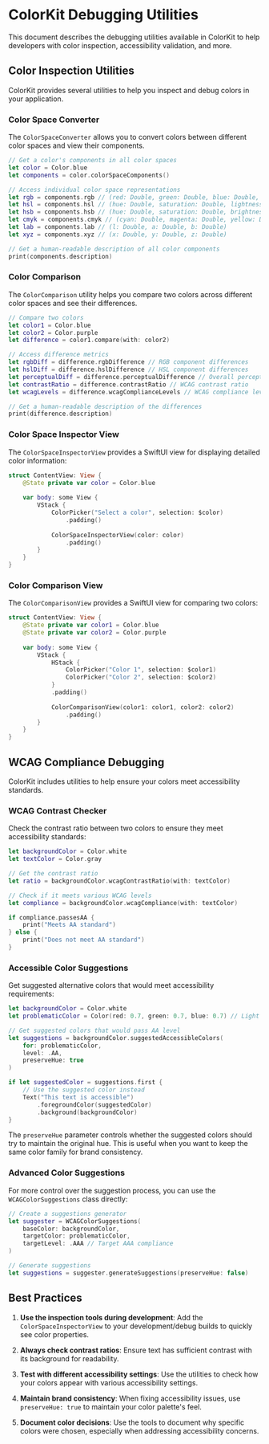 # ColorKit Debugging Utilities

This document describes the debugging utilities available in ColorKit to help developers with color inspection, accessibility validation, and more.

## Color Inspection Utilities

ColorKit provides several utilities to help you inspect and debug colors in your application.

### Color Space Converter

The `ColorSpaceConverter` allows you to convert colors between different color spaces and view their components.

```swift
// Get a color's components in all color spaces
let color = Color.blue
let components = color.colorSpaceComponents()

// Access individual color space representations
let rgb = components.rgb // (red: Double, green: Double, blue: Double, alpha: Double)
let hsl = components.hsl // (hue: Double, saturation: Double, lightness: Double)
let hsb = components.hsb // (hue: Double, saturation: Double, brightness: Double)
let cmyk = components.cmyk // (cyan: Double, magenta: Double, yellow: Double, key: Double)
let lab = components.lab // (l: Double, a: Double, b: Double)
let xyz = components.xyz // (x: Double, y: Double, z: Double)

// Get a human-readable description of all color components
print(components.description)
```

### Color Comparison

The `ColorComparison` utility helps you compare two colors across different color spaces and see their differences.

```swift
// Compare two colors
let color1 = Color.blue
let color2 = Color.purple
let difference = color1.compare(with: color2)

// Access difference metrics
let rgbDiff = difference.rgbDifference // RGB component differences
let hslDiff = difference.hslDifference // HSL component differences
let perceptualDiff = difference.perceptualDifference // Overall perceptual difference
let contrastRatio = difference.contrastRatio // WCAG contrast ratio
let wcagLevels = difference.wcagComplianceLevels // WCAG compliance levels that pass

// Get a human-readable description of the differences
print(difference.description)
```

### Color Space Inspector View

The `ColorSpaceInspectorView` provides a SwiftUI view for displaying detailed color information:

```swift
struct ContentView: View {
    @State private var color = Color.blue
    
    var body: some View {
        VStack {
            ColorPicker("Select a color", selection: $color)
                .padding()
            
            ColorSpaceInspectorView(color: color)
                .padding()
        }
    }
}
```

### Color Comparison View

The `ColorComparisonView` provides a SwiftUI view for comparing two colors:

```swift
struct ContentView: View {
    @State private var color1 = Color.blue
    @State private var color2 = Color.purple
    
    var body: some View {
        VStack {
            HStack {
                ColorPicker("Color 1", selection: $color1)
                ColorPicker("Color 2", selection: $color2)
            }
            .padding()
            
            ColorComparisonView(color1: color1, color2: color2)
                .padding()
        }
    }
}
```

## WCAG Compliance Debugging

ColorKit includes utilities to help ensure your colors meet accessibility standards.

### WCAG Contrast Checker

Check the contrast ratio between two colors to ensure they meet accessibility standards:

```swift
let backgroundColor = Color.white
let textColor = Color.gray

// Get the contrast ratio
let ratio = backgroundColor.wcagContrastRatio(with: textColor)

// Check if it meets various WCAG levels
let compliance = backgroundColor.wcagCompliance(with: textColor)

if compliance.passesAA {
    print("Meets AA standard")
} else {
    print("Does not meet AA standard")
}
```

### Accessible Color Suggestions

Get suggested alternative colors that would meet accessibility requirements:

```swift
let backgroundColor = Color.white
let problematicColor = Color(red: 0.7, green: 0.7, blue: 0.7) // Light gray

// Get suggested colors that would pass AA level
let suggestions = backgroundColor.suggestedAccessibleColors(
    for: problematicColor, 
    level: .AA, 
    preserveHue: true
)

if let suggestedColor = suggestions.first {
    // Use the suggested color instead
    Text("This text is accessible")
        .foregroundColor(suggestedColor)
        .background(backgroundColor)
}
```

The `preserveHue` parameter controls whether the suggested colors should try to maintain the original hue. This is useful when you want to keep the same color family for brand consistency.

### Advanced Color Suggestions

For more control over the suggestion process, you can use the `WCAGColorSuggestions` class directly:

```swift
// Create a suggestions generator
let suggester = WCAGColorSuggestions(
    baseColor: backgroundColor,
    targetColor: problematicColor,
    targetLevel: .AAA // Target AAA compliance
)

// Generate suggestions
let suggestions = suggester.generateSuggestions(preserveHue: false)
```

## Best Practices

1. **Use the inspection tools during development**: Add the `ColorSpaceInspectorView` to your development/debug builds to quickly see color properties.

2. **Always check contrast ratios**: Ensure text has sufficient contrast with its background for readability.

3. **Test with different accessibility settings**: Use the utilities to check how your colors appear with various accessibility settings.

4. **Maintain brand consistency**: When fixing accessibility issues, use `preserveHue: true` to maintain your color palette's feel.

5. **Document color decisions**: Use the tools to document why specific colors were chosen, especially when addressing accessibility concerns. 